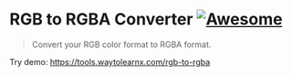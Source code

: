 # RGB to RGBA Converter [![Awesome](https://cdn.rawgit.com/sindresorhus/awesome/d7305f38d29fed78fa85652e3a63e154dd8e8829/media/badge.svg)](https://github.com/sindresorhus/awesome)

>Convert your RGB color format to RGBA format.

Try demo: https://tools.waytolearnx.com/rgb-to-rgba
